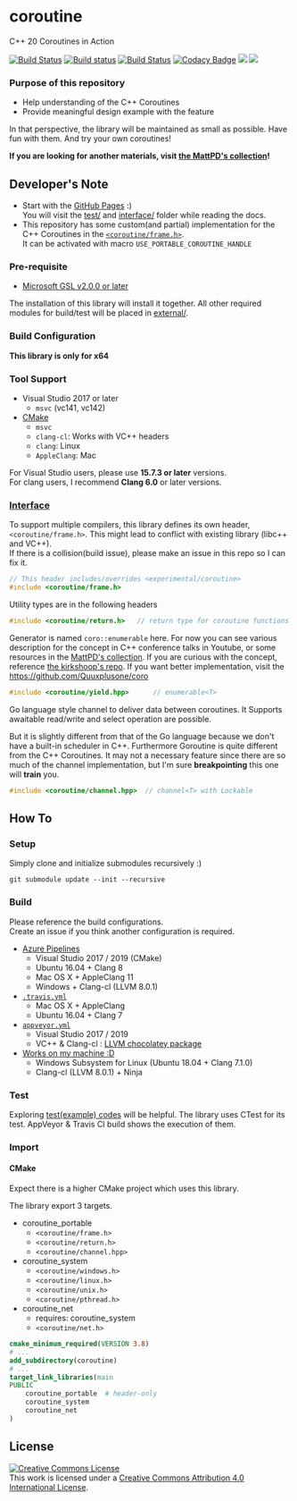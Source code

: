 # coroutine

C++ 20 Coroutines in Action

[![Build Status](https://dev.azure.com/luncliff/personal/_apis/build/status/luncliff.coroutine?branchName=master)](https://dev.azure.com/luncliff/personal/_build/latest?definitionId=27&branchName=master)
[![Build status](https://ci.appveyor.com/api/projects/status/vpjssf4g6cv4a4ys/branch/master?svg=true)](https://ci.appveyor.com/project/luncliff/coroutine/branch/master)
[![Build Status](https://travis-ci.org/luncliff/coroutine.svg?branch=dev%2F1.5)](https://travis-ci.org/luncliff/coroutine)
[![Codacy Badge](https://api.codacy.com/project/badge/Grade/38aa16f6d7e046898af3835918c0cd5e)](https://app.codacy.com/app/luncliff/coroutine?utm_source=github.com&utm_medium=referral&utm_content=luncliff/coroutine&utm_campaign=Badge_Grade_Dashboard)
[![](https://sonarcloud.io/api/project_badges/measure?project=luncliff_coroutine&metric=sqale_rating)](https://sonarcloud.io/dashboard?id=luncliff_coroutine)
[![](https://sonarcloud.io/api/project_badges/measure?project=luncliff_coroutine&metric=ncloc)](https://sonarcloud.io/dashboard?id=luncliff_coroutine)

### Purpose of this repository

* Help understanding of the C++ Coroutines
* Provide meaningful design example with the feature

In that perspective, the library will be maintained as small as possible. Have fun with them. And try your own coroutines!

**If you are looking for another materials, visit [the MattPD's collection](https://gist.github.com/MattPD/9b55db49537a90545a90447392ad3aeb#file-cpp-std-coroutines-draft-md)!**

## Developer's Note

* Start with the [GitHub Pages](https://luncliff.github.io/coroutine) :)  
  You will visit the [test/](./test/) and [interface/](./interface/coroutine) folder while reading the docs.
* This repository has some custom(and partial) implementation for the C++ Coroutines in the [`<coroutine/frame.h>`](./interface/coroutine/frame.h).  
  It can be activated with macro `USE_PORTABLE_COROUTINE_HANDLE`

### Pre-requisite

* [Microsoft GSL v2.0.0 or later](https://github.com/microsoft/gsl)

The installation of this library will install it together.
All other required modules for build/test will be placed in [external/](./external).

### Build Configuration

**This library is only for x64**

### Tool Support

* Visual Studio 2017 or later
  * `msvc` (vc141, vc142)
* [CMake](./CMakeLists.txt)
  * `msvc`
  * `clang-cl`: Works with VC++ headers
  * `clang`: Linux
  * `AppleClang`: Mac

For Visual Studio users, please use **15.7.3 or later** versions.  
For clang users, I recommend **Clang 6.0** or later versions.

### [Interface](./interface)

To support multiple compilers, this library defines its own header, `<coroutine/frame.h>`. This might lead to conflict with existing library (libc++ and VC++).  
If there is a collision(build issue), please make an issue in this repo so I can fix it. 

```c++
// This header includes/overrides <experimental/coroutine>
#include <coroutine/frame.h>
```

Utility types are in the following headers

```c++
#include <coroutine/return.h>   // return type for coroutine functions
```

Generator is named `coro::enumerable` here.
For now you can see various description for the concept in C++ conference talks in Youtube, or some resources in the [MattPD's collection](https://gist.github.com/MattPD/9b55db49537a90545a90447392ad3aeb).
If you are curious with the concept, reference [the kirkshoop's repo](https://github.com/kirkshoop/await).
If you want better implementation, visit the https://github.com/Quuxplusone/coro

```c++
#include <coroutine/yield.hpp>      // enumerable<T>
```

Go language style channel to deliver data between coroutines. 
It Supports awaitable read/write and select operation are possible.

But it is slightly different from that of the Go language because we don't have a built-in scheduler in C++. Furthermore Goroutine is quite different from the C++ Coroutines.
It may not a necessary feature since there are so much of the channel implementation, but I'm sure **breakpointing** this one will **train** you.

```c++
#include <coroutine/channel.hpp>  // channel<T> with Lockable
```

## How To

### Setup

Simply clone and initialize submodules recursively :)

```
git submodule update --init --recursive
```

### Build

Please reference the build configurations.  
Create an issue if you think another configuration is required.

* [Azure Pipelines](https://dev.azure.com/luncliff/personal/_build/latest?definitionId=13?branchName=master)
  * Visual Studio 2017 / 2019 (CMake)
  * Ubuntu 16.04 + Clang 8
  * Mac OS X + AppleClang 11
  * Windows + Clang-cl (LLVM 8.0.1)
* [`.travis.yml`](./.travis.yml)
  * Mac OS X + AppleClang
  * Ubuntu 16.04 + Clang 7
* [`appveyor.yml`](./appveyor.yml)
  * Visual Studio 2017 / 2019
  * VC++ & Clang-cl : [LLVM chocolatey package](https://chocolatey.org/packages/llvm)
* [Works on my machine :D](https://github.com/nikku/works-on-my-machine)
  * Windows Subsystem for Linux (Ubuntu 18.04 + Clang 7.1.0)
  * Clang-cl (LLVM 8.0.1) + Ninja

### Test

Exploring [test(example) codes](./test) will be helpful. The library uses CTest for its test.
AppVeyor & Travis CI build shows the execution of them.

### Import

#### CMake

Expect there is a higher CMake project which uses this library.

The library export 3 targets.
* coroutine_portable
  * `<coroutine/frame.h>`
  * `<coroutine/return.h>`
  * `<coroutine/channel.hpp>`
* coroutine_system
  * `<coroutine/windows.h>`
  * `<coroutine/linux.h>`
  * `<coroutine/unix.h>`
  * `<coroutine/pthread.h>`
* coroutine_net 
  * requires: coroutine_system
  * `<coroutine/net.h>`

```cmake
cmake_minimum_required(VERSION 3.8)
# ...
add_subdirectory(coroutine)
# ...
target_link_libraries(main
PUBLIC
    coroutine_portable  # header-only
    coroutine_system
    coroutine_net
)
```

## License

<a rel="license" href="http://creativecommons.org/licenses/by/4.0/"><img alt="Creative Commons License" style="border-width:0" src="https://i.creativecommons.org/l/by/4.0/88x31.png" /></a><br />This work is licensed under a <a rel="license" href="http://creativecommons.org/licenses/by/4.0/">Creative Commons Attribution 4.0 International License</a>.
